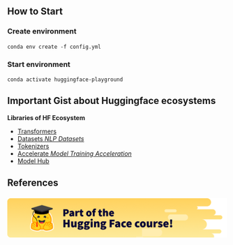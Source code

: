 ## How to Start

### Create environment
```
conda env create -f config.yml
```

### Start environment
```
conda activate huggingface-playground
```

## Important Gist about Huggingface ecosystems

**Libraries of HF Ecosystem**
- [Transformers](https://github.com/huggingface/transformers)
- [Datasets _NLP Datasets_](https://github.com/huggingface/datasets)
- [Tokenizers](https://github.com/huggingface/tokenizers)
- [Accelerate _Model Training Acceleration_](https://github.com/huggingface/accelerate)
- [Model Hub](https://huggingface.co/models)


## References
<h3 align="center">
    <a href="https://hf.co/course"><img src="https://raw.githubusercontent.com/huggingface/accelerate/main/docs/source/imgs/course_banner.png"></a>
</h3>
